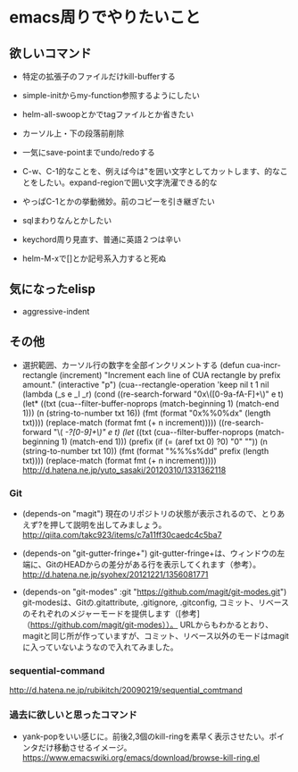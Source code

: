 # emacs周りでやりたいこと

## 欲しいコマンド
- 特定の拡張子のファイルだけkill-bufferする
- simple-initからmy-function参照するようにしたい
- helm-all-swoopとかでtagファイルとか省きたい
- カーソル上・下の段落前削除
- 一気にsave-pointまでundo/redoする
- C-w、C-1的なことを、例えば今は"を囲い文字としてカットします、的なことをしたい。expand-regionで囲い文字洗濯できる的な
- やっぱC-1とかの挙動微妙。前のコピーを引き継ぎたい

- sqlまわりなんとかしたい
- keychord周り見直す、普通に英語２つは辛い
- helm-M-xで[]とか記号系入力すると死ぬ


## 気になったelisp
- aggressive-indent



## その他
- 選択範囲、カーソル行の数字を全部インクリメントする
(defun cua-incr-rectangle (increment)
  "Increment each line of CUA rectangle by prefix amount."
  (interactive "p")
  (cua--rectangle-operation 'keep nil t 1 nil
     (lambda (_s e _l _r)
        (cond
         ((re-search-forward "0x\\([0-9a-fA-F]+\\)" e t)
          (let* ((txt (cua--filter-buffer-noprops (match-beginning 1) (match-end 1)))
                 (n (string-to-number txt 16))
                 (fmt (format "0x%%0%dx" (length txt))))
            (replace-match (format fmt (+ n increment)))))
         ((re-search-forward "\\( *-?[0-9]+\\)" e t)
          (let* ((txt (cua--filter-buffer-noprops (match-beginning 1) (match-end 1)))
                 (prefix (if (= (aref txt 0) ?0) "0" ""))
                 (n (string-to-number txt 10))
                 (fmt (format "%%%s%dd" prefix (length txt))))
            (replace-match (format fmt (+ n increment)))))
 http://d.hatena.ne.jp/yuto_sasaki/20120310/1331362118


### Git
- (depends-on "magit")
現在のリポジトリの状態が表示されるので、とりあえず?を押して説明を出してみましょう。
http://qiita.com/takc923/items/c7a11ff30caedc4c5ba7

- (depends-on "git-gutter-fringe+")
git-gutter-fringe+は、ウィンドウの左端に、GitのHEADからの差分がある行を表示してくれます（参考）。
http://d.hatena.ne.jp/syohex/20121221/1356081771

- (depends-on "git-modes" :git "https://github.com/magit/git-modes.git")
git-modesは、Gitの.gitattribute, .gitignore, .gitconfig, コミット、リベースのそれぞれのメジャーモードを提供します（[参考]（https://github.com/magit/git-modes））。
URLからもわかるとおり、magitと同じ所が作っていますが、コミット、リベース以外のモードはmagitに入っていないようなので入れてみました。


### sequential-command
http://d.hatena.ne.jp/rubikitch/20090219/sequential_comtmand


### 過去に欲しいと思ったコマンド
- yank-popをいい感じに。前後2,3個のkill-ringを素早く表示させたい。ポインタだけ移動させるイメージ。https://www.emacswiki.org/emacs/download/browse-kill-ring.el
